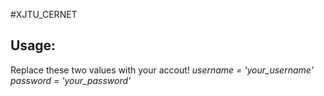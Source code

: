 #XJTU_CERNET

## Usage:
Replace these two values with your accout!
*username = 'your_username'*
*password = 'your_password'*
